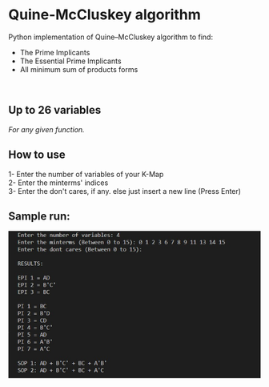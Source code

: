 # Quine-McCluskey algorithm
Python implementation of Quine–McCluskey algorithm to find:  
* The Prime Implicants  
* The Essential Prime Implicants  
* All minimum sum of products forms    
<br>

## Up to 26 variables
_For any given function._
<br>

## How to use
1- Enter the number of variables of your K-Map  
2- Enter the minterms' indices  
3- Enter the don't cares, if any. else just insert a new line (Press Enter)
<br>

## Sample run:

![](/imgs/Sample.jpg "Sample Run")
